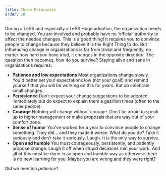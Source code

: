 ```yaml
---
title: Three Principles
order: 50
---
```


During a LeSS and especially a LeSS Huge adoption, the organization needs to be changed. You are involved and probably have no ‘official’ authority to affect the needed changes. This is a good thing! It requires you to convince people to change because they believe it is the Right Thing to do. But influencing change in organizations is far from trivial and frequently, no matter how hard you have tried, it changes in the opposite direction. The question then becomes, how do you survive? Staying alive and sane in organizations requires:

* **Patience and low expectations**
  Most organizations change slowly. You'd better set your expectations low (not your goal!) and remind yourself that you will be working on this for years. But *do* celebrate small changes.
* **Persistence**
  Don’t expect your change suggestions to be adopted immediately but do expect to explain them a gazillion times (often to the same people).
* **Courage**
  Nothing will change without courage. Don’t be afraid to speak up to higher management or make proposals that are way out of your comfort zone.
* **Sense of humor**
  You’ve worked for a year to convince people to change something. They did… and they made it worse. What do you do? Take it seriously and don’t take it seriously. Laugh. It is the only way to survive.
* **Open and humble**
  You must courageously, persistently, and patiently propose change. Laugh it off when stupid decisions ruin your work. And all of this must be done in an open and humble way as otherwise there is no new learning for you. Maybe you are wrong and they were right?

Did we mention *patience*?